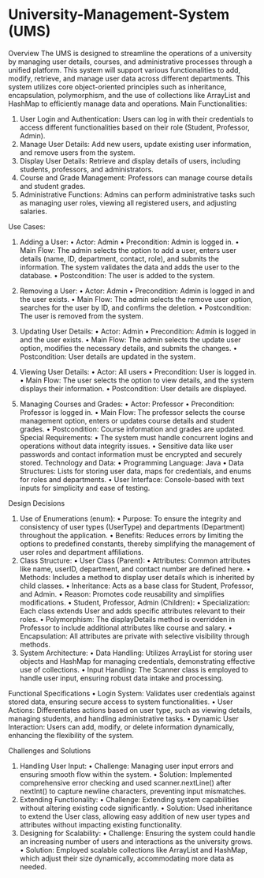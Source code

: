 # University-Management-System (UMS)

Overview
The UMS is designed to streamline the operations of a university by managing user details, courses, and administrative processes through a unified platform. This system will support various functionalities to add, modify, retrieve, and manage user data across different departments. This system utilizes core object-oriented principles such as inheritance, encapsulation, polymorphism, and the use of collections like ArrayList and HashMap to efficiently manage data and operations.
Main Functionalities:
1.	User Login and Authentication: Users can log in with their credentials to access different functionalities based on their role (Student, Professor, Admin).
2.	Manage User Details: Add new users, update existing user information, and remove users from the system.
3.	Display User Details: Retrieve and display details of users, including students, professors, and administrators.
4.	Course and Grade Management: Professors can manage course details and student grades.
5.	Administrative Functions: Admins can perform administrative tasks such as managing user roles, viewing all registered users, and adjusting salaries.





Use Cases:
1.	Adding a User:
•	Actor: Admin
•	Precondition: Admin is logged in.
•	Main Flow: The admin selects the option to add a user, enters user details (name, ID, department, contact, role), and submits the information. The system validates the data and adds the user to the database.
•	Postcondition: The user is added to the system.

2.	Removing a User:
•	Actor: Admin
•	Precondition: Admin is logged in and the user exists.
•	Main Flow: The admin selects the remove user option, searches for the user by ID, and confirms the deletion.
•	Postcondition: The user is removed from the system.

3.	Updating User Details:
•	Actor: Admin
•	Precondition: Admin is logged in and the user exists.
•	Main Flow: The admin selects the update user option, modifies the necessary details, and submits the changes.
•	Postcondition: User details are updated in the system.

4.	Viewing User Details:
•	Actor: All users
•	Precondition: User is logged in.
•	Main Flow: The user selects the option to view details, and the system displays their information.
•	Postcondition: User details are displayed.

5.	Managing Courses and Grades:
•	Actor: Professor
•	Precondition: Professor is logged in.
•	Main Flow: The professor selects the course management option, enters or updates course details and student grades.
•	Postcondition: Course information and grades are updated.
Special Requirements:
•	The system must handle concurrent logins and operations without data integrity issues.
•	Sensitive data like user passwords and contact information must be encrypted and securely stored.
Technology and Data:
•	Programming Language: Java
•	Data Structures: Lists for storing user data, maps for credentials, and enums for roles and departments.
•	User Interface: Console-based with text inputs for simplicity and ease of testing.

Design Decisions
1. Use of Enumerations (enum):
•	Purpose: To ensure the integrity and consistency of user types (UserType) and departments (Department) throughout the application.
•	Benefits: Reduces errors by limiting the options to predefined constants, thereby simplifying the management of user roles and department affiliations.
2. Class Structure:
•	User Class (Parent):
•	Attributes: Common attributes like name, userID, department, and contact number are defined here.
•	Methods: Includes a method to display user details which is inherited by child classes.
•	Inheritance: Acts as a base class for Student, Professor, and Admin.
•	Reason: Promotes code reusability and simplifies modifications.
•	Student, Professor, Admin (Children):
•	Specialization: Each class extends User and adds specific attributes relevant to their roles.
•	Polymorphism: The displayDetails method is overridden in Professor to include additional attributes like course and salary.
•	Encapsulation: All attributes are private with selective visibility through methods.
3. System Architecture:
•	Data Handling: Utilizes ArrayList for storing user objects and HashMap for managing credentials, demonstrating effective use of collections.
•	Input Handling: The Scanner class is employed to handle user input, ensuring robust data intake and processing.

Functional Specifications
•	Login System: Validates user credentials against stored data, ensuring secure access to system functionalities.
•	User Actions: Differentiates actions based on user type, such as viewing details, managing students, and handling administrative tasks.
•	Dynamic User Interaction: Users can add, modify, or delete information dynamically, enhancing the flexibility of the system.

Challenges and Solutions
1. Handling User Input:
•	Challenge: Managing user input errors and ensuring smooth flow within the system.
•	Solution: Implemented comprehensive error checking and used scanner.nextLine() after nextInt() to capture newline characters, preventing input mismatches.
2. Extending Functionality:
•	Challenge: Extending system capabilities without altering existing code significantly.
•	Solution: Used inheritance to extend the User class, allowing easy addition of new user types and attributes without impacting existing functionality.
3. Designing for Scalability:
•	Challenge: Ensuring the system could handle an increasing number of users and interactions as the university grows.
•	Solution: Employed scalable collections like ArrayList and HashMap, which adjust their size dynamically, accommodating more data as needed.
